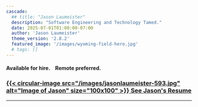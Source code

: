 ```yaml
---
cascade:
  ## title: "Jason Laumeister"
  description: "Software Engineering and Technology Tamed."
  date: 2025-07-01T01:00:00-07:00
  author: 'Jason Laumeister'
  theme_version: '2.8.2'
  featured_image: '/images/wyoming-field-hero.jpg'
  # tags: []
---
```


#### Available for hire.&nbsp;&nbsp;&nbsp;&nbsp;Remote preferred.
### [{{< circular-image src="/images/jasonlaumeister-593.jpg" alt="Image of Jason" size="100x100" >}} See Jason's Resume](/resume/)
---
